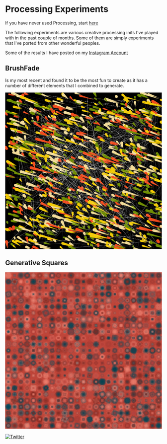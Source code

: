 # Processing Experiments 

If you have never used Processing, start  [here](https://www.github.com/cdr6934/AwesomeProcessing)


The following experiments are various creative processing inits I've played with in the past couple of months. Some of them are simply experiments that I've ported from other wonderful peoples. 

Some of the results I have posted on my [Instagram Account](https://www.instagram.com/generate.collective/)

## BrushFade 
Is my most recent and found it to be the most fun to create as it has a number of different elements that I combined to generate. 

![BrushFade](BrushFade/20190928-171201.png)


## Generative Squares
![GenerativeSquares](GenerativeSquares/2073-65642.png)

[![Twitter](https://img.shields.io/badge/Twitter-generatecoll-brightgreen)](https://twitter.com/generatecoll)
